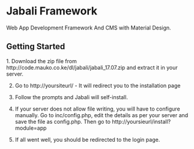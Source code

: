 # Jabali Framework
Web App Development Framework And CMS with Material Design.

<h2>Getting Started</h2>
1. Download the zip file from http://code.mauko.co.ke/dl/jabali/jabali_17.07.zip and extract it in your server.

2. Go to http://yoursiteurl/ - It will redirect you to the installation page 

3. Follow the prompts and Jabali will self-install.

4. If your server does not allow file writing, you will have to configure manually. Go to inc/config.php, edit the details as per your server and save the file as config.php. Then go to http://yoursieurl/install?module=app

5. If all went well, you should be redirected to the login page.


